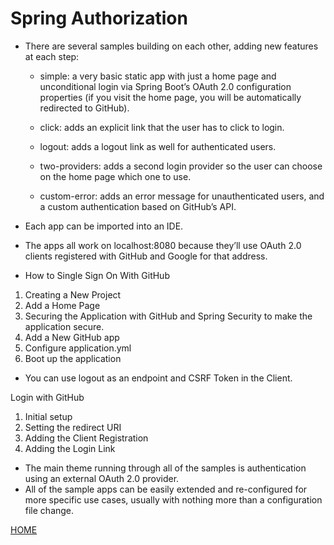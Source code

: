 # **Spring Authorization**

* There are several samples building on each other, adding new features at each step:

  * simple: a very basic static app with just a home page and unconditional login via Spring Boot’s OAuth 2.0 configuration properties (if you visit the home page, you will be automatically redirected to GitHub).

  * click: adds an explicit link that the user has to click to login.

  * logout: adds a logout link as well for authenticated users.

  * two-providers: adds a second login provider so the user can choose on the home page which one to use.

  * custom-error: adds an error message for unauthenticated users, and a custom authentication based on GitHub’s API.

* Each app can be imported into an IDE.
* The apps all work on localhost:8080 because they’ll use OAuth 2.0 clients registered with GitHub and Google for that address.

* How to Single Sign On With GitHub
1. Creating a New Project
2. Add a Home Page
3. Securing the Application with GitHub and Spring Security to make the application secure.
4. Add a New GitHub app
5. Configure application.yml
6. Boot up the application

* You can use logout as an endpoint and CSRF Token in the Client.

Login with GitHub
1. Initial setup
2. Setting the redirect URI
3. Adding the Client Registration
4. Adding the Login Link

* The main theme running through all of the samples is authentication using an external OAuth 2.0 provider.
* All of the sample apps can be easily extended and re-configured for more specific use cases, usually with nothing more than a configuration file change. 


[HOME](https://malkhaleel88.github.io/reading-notes)